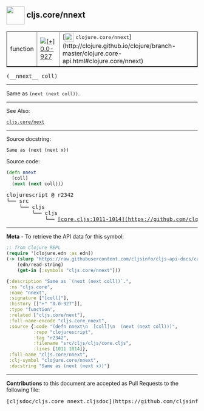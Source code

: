 ## <img width="48px" valign="middle" src="http://i.imgur.com/Hi20huC.png"> cljs.core/nnext

 <table border="1">
<tr>

<td>function</td>
<td><a href="https://github.com/cljsinfo/cljs-api-docs/tree/0.0-927"><img valign="middle" alt="[+] 0.0-927" src="https://img.shields.io/badge/+-0.0--927-lightgrey.svg"></a> </td>
<td>
[<img height="24px" valign="middle" src="http://i.imgur.com/1GjPKvB.png"> <samp>clojure.core/nnext</samp>](http://clojure.github.io/clojure/branch-master/clojure.core-api.html#clojure.core/nnext)
</td>
</tr>
</table>

 <samp>
(__nnext__ coll)<br>
</samp>

---

Same as `(next (next coll))`.

---


See Also:

[`cljs.core/next`](cljs.core_next.md)<br>

---

Source docstring:

```
Same as (next (next x))
```

Source code:

```clj
(defn nnext
  [coll]
  (next (next coll)))
```

 <pre>
clojurescript @ r2342
└── src
    └── cljs
        └── cljs
            └── <ins>[core.cljs:1011-1014](https://github.com/clojure/clojurescript/blob/r2342/src/cljs/cljs/core.cljs#L1011-L1014)</ins>
</pre>


---

__Meta__ - To retrieve the API data for this symbol:

```clj
;; from Clojure REPL
(require '[clojure.edn :as edn])
(-> (slurp "https://raw.githubusercontent.com/cljsinfo/cljs-api-docs/catalog/cljs-api.edn")
    (edn/read-string)
    (get-in [:symbols "cljs.core/nnext"]))
```

```clj
{:description "Same as `(next (next coll))`.",
 :ns "cljs.core",
 :name "nnext",
 :signature ["[coll]"],
 :history [["+" "0.0-927"]],
 :type "function",
 :related ["cljs.core/next"],
 :full-name-encode "cljs.core_nnext",
 :source {:code "(defn nnext\n  [coll]\n  (next (next coll)))",
          :repo "clojurescript",
          :tag "r2342",
          :filename "src/cljs/cljs/core.cljs",
          :lines [1011 1014]},
 :full-name "cljs.core/nnext",
 :clj-symbol "clojure.core/nnext",
 :docstring "Same as (next (next x))"}

```

---

__Contributions__ to this document are accepted as Pull Requests to the following file:

 <pre>
[cljsdoc/cljs.core_nnext.cljsdoc](https://github.com/cljsinfo/cljs-api-docs/blob/master/cljsdoc/cljs.core_nnext.cljsdoc)
</pre>

